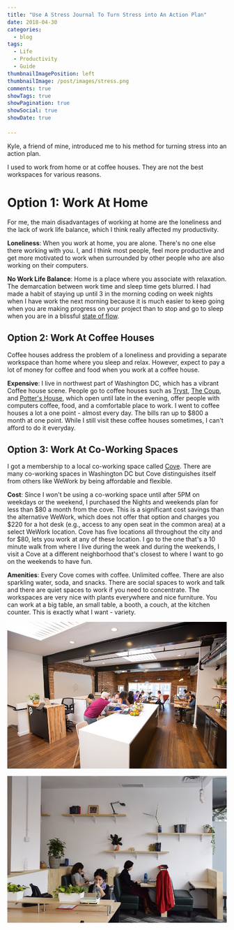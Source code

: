 ```yaml
---
title: "Use A Stress Journal To Turn Stress into An Action Plan"
date: 2018-04-30
categories:
  - blog
tags:
  - Life
  - Productivity
  - Guide
thumbnailImagePosition: left
thumbnailImage: /post/images/stress.png
comments: true
showTags: true
showPagination: true
showSocial: true
showDate: true

---
```


Kyle, a friend of mine, introduced me to his method for turning stress into an action plan.

<!--more-->

I used to work from home or at coffee houses. They are not the best workspaces for various reasons.

# Option 1: Work At Home
For me, the main disadvantages of working at home are the loneliness and the lack of work life balance, which I think really affected my productivity.

**Loneliness**: When you work at home, you are alone. There's no one else there working with you. I, and I think most people, feel more productive and get more motivated to work when surrounded by other people who are also working on their computers.

**No Work Life Balance**: Home is a place where you associate with relaxation. The demarcation between work time and sleep time gets blurred. I had made a habit of staying up until 3 in the morning coding on week nights when I have work the next morning because it is much easier to keep going when you are making progress on your project than to stop and go to sleep when you are in a blissful [state of flow](https://hackernoon.com/flow-state-hacking-your-productivity-95b28668e280).

## Option 2: Work At Coffee Houses
Coffee houses address the problem of a loneliness and providing a separate workspace than home where you sleep and relax. However, expect to pay a lot of money for coffee and food when you work at a coffee house.

**Expensive**: I live in northwest part of Washington DC, which has a vibrant Coffee house scene. People go to coffee houses such as [Tryst](https://www.yelp.com/biz/tryst-washington), [The Coup](https://www.yelp.com/biz/the-coup-calgary), and [Potter's House](https://www.yelp.com/biz/potters-house-washington), which open until late in the evening, offer people with computers coffee, food, and a comfortable place to work. I went to coffee houses a lot a one point - almost every day. The bills ran up to $800 a month at one point. While I still visit these coffee houses sometimes, I can't afford to do it everyday.

## Option 3: Work At Co-Working Spaces

I got a membership to a local co-working space called [Cove](https://cove.is/). There are many co-working spaces in Washington DC but Cove distinguishes itself from others like WeWork by being affordable and flexible.

**Cost**:  Since I won't be using a co-working space until after 5PM on weekdays or the weekend, I purchased the Nights and weekends plan for less than $80 a month from the cove. This is a significant cost savings than the alternative WeWork, which does not offer that option and charges you $220 for a hot desk (e.g., access to any open seat in the common area) at a select WeWork location. Cove has five locations all throughout the city and for $80, lets you work at any of these location. I go to the one that's a 10 minute walk from where I live during the week and during the weekends, I visit a Cove at a different neighborhood that's closest to where I want to go on the weekends to have fun.

**Amenities**:  Every Cove comes with coffee. Unlimited coffee. There are also sparkling water, soda, and snacks. There are social spaces to work and talk and there are quiet spaces to work if you need to concentrate. The workspaces are very nice with plants everywhere and nice furniture. You can work at a big table, an small table, a booth, a couch, at the kitchen counter. This is exactly what I want - variety.

![](/post/images/cove1.png)

![](/post/images/cove2.png)
